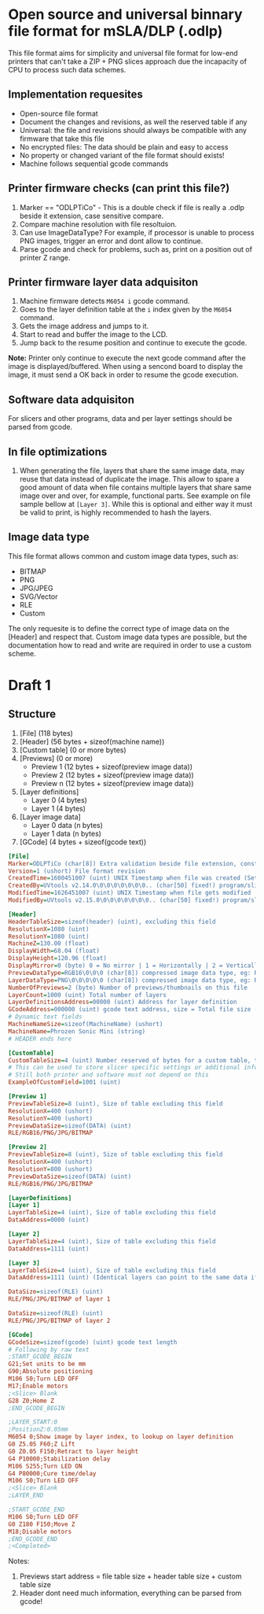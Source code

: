 # Open source and universal binnary file format for mSLA/DLP (.odlp)

This file format aims for simplicity and universal file format for low-end printers that can't take
a ZIP + PNG slices approach due the incapacity of CPU to process such data schemes.

## Implementation requesites

- Open-source file format
- Document the changes and revisions, as well the reserved table if any
- Universal: the file and revisions should always be compatible with any firmware that take this file
- No encrypted files: The data should be plain and easy to access
- No property or changed variant of the file format should exists!
- Machine follows sequential gcode commands

## Printer firmware checks (can print this file?)

1. Marker == "ODLPTiCo" - This is a double check if file is really a .odlp beside it extension, case sensitive compare.
1. Compare machine resolution with file resoltuion.
2. Can use ImageDataType? For example, if processor is unable to process PNG images, trigger an error and dont allow to continue.
3. Parse gcode and check for problems, such as, print on a position out of printer Z range.

## Printer firmware layer data adquisiton

1. Machine firmware detects `M6054 i` gcode command.
2. Goes to the layer definition table at the `i` index given by the `M6054` command.
3. Gets the image address and jumps to it.
4. Start to read and buffer the image to the LCD.
5. Jump back to the resume position and continue to execute the gcode.

**Note:** Printer only continue to execute the next gcode command after the image is displayed/buffered. 
When using a sencond board to display the image, it must send a OK back in order to resume the gcode execution.

## Software data adquisiton

For slicers and other programs, data and per layer settings should be parsed from gcode.

## In file optimizations

1. When generating the file, layers that share the same image data, may reuse that data instead of duplicate the image. 
This allow to spare a good amount of data when file contains multiple layers that share same image over and over, for example, functional parts.
See example on file sample bellow at `[Layer 3]`.
While this is optional and either way it must be valid to print, is highly recommended to hash the layers.

## Image data type

This file format allows common and custom image data types, such as: 
- BITMAP
- PNG
- JPG/JPEG
- SVG/Vector
- RLE
- Custom

The only requesite is to define the correct type of image data on the [Header] and respect that.
Custom image data types are possible, but the documentation how to read and write are required in order to use a custom scheme.

# Draft 1

## Structure

1. [File] (118 bytes)
2. [Header] (56 bytes + sizeof(machine name))
3. [Custom table] (0 or more bytes)
4. [Previews] (0 or more)
   - Preview 1 (12 bytes + sizeof(preview image data))
   - Preview 2 (12 bytes + sizeof(preview image data))
   - Preview n (12 bytes + sizeof(preview image data))
5. [Layer definitions]
   - Layer 0 (4 bytes)
   - Layer 1 (4 bytes)
6. [Layer image data]
   - Layer 0 data (n bytes) 
   - Layer 1 data (n bytes) 
7. [GCode] (4 bytes + sizeof(gcode text))


```ini
[File]
Marker=ODLPTiCo (char[8]) Extra validation beside file extension, constant
Version=1 (ushort) File format revision
CreatedTime=1600451007 (uint) UNIX Timestamp when file was created (Set once)
CreatedBy=UVtools v2.14.0\0\0\0\0\0\0\0.. (char[50] fixed!) program/slicer who created the file (Set once)
ModifiedTime=1626451007 (uint) UNIX Timestamp when file gets modified
ModifiedBy=UVtools v2.15.0\0\0\0\0\0\0\0.. (char[50] fixed!) program/slicer who last modified the file

[Header]
HeaderTableSize=sizeof(header) (uint), excluding this field
ResolutionX=1080 (uint)
ResolutionY=1080 (uint)
MachineZ=130.00 (float)
DisplayWidth=68.04 (float)
DisplayHeight=120.96 (float)
DisplayMirror=0 (byte) 0 = No mirror | 1 = Horizontally | 2 = Vertically | 3 = Horizontally+Vertically | >3 = No mirror
PreviewDataType=RGB16\0\0\0 (char[8]) compressed image data type, eg: RLE-XXX or RGB16 or PNG or JPG or BITMAP OR other?
LayerDataType=PNG\0\0\0\0\0 (char[8]) compressed image data type, eg: RLE-XXX or PNG or JPG or BITMAP OR other?
NumberOfPreviews=2 (byte) Number of previews/thumbnails on this file
LayerCount=1000 (uint) Total number of layers
LayerDefinitionsAddress=00000 (uint) Address for layer definition
GCodeAddress=000000 (uint) gcode text address, size = Total file size - GCodeAddress
# Dynamic text fields
MachineNameSize=sizeof(MachineName) (ushort)
MachineName=Phrozen Sonic Mini (string)
# HEADER ends here

[CustomTable]
CustomTableSize=4 (uint) Number reserved of bytes for a custom table, this can be used for custom use of each brand, but not important for general file format
# This can be used to store slicer specific settings or additional information
# Still both printer and software must not depend on this
ExampleOfCustomField=1001 (uint)

[Preview 1]
PreviewTableSize=8 (uint), Size of table excluding this field
ResolutionX=400 (ushort)
ResolutionY=400 (ushort)
PreviewDataSize=sizeof(DATA) (uint)
RLE/RGB16/PNG/JPG/BITMAP

[Preview 2]
PreviewTableSize=8 (uint), Size of table excluding this field
ResolutionX=400 (ushort)
ResolutionY=800 (ushort)
PreviewDataSize=sizeof(DATA) (uint)
RLE/RGB16/PNG/JPG/BITMAP

[LayerDefinitions]
[Layer 1]
LayerTableSize=4 (uint), Size of table excluding this field
DataAddress=0000 (uint)

[Layer 2]
LayerTableSize=4 (uint), Size of table excluding this field
DataAddress=1111 (uint)

[Layer 3]
LayerTableSize=4 (uint), Size of table excluding this field
DataAddress=1111 (uint) (Identical layers can point to the same data if they share the same image, sparing space on file)

DataSize=sizeof(RLE) (uint)
RLE/PNG/JPG/BITMAP of layer 1

DataSize=sizeof(RLE) (uint)
RLE/PNG/JPG/BITMAP of layer 2

[GCode]
GCodeSize=sizeof(gcode) (uint) gcode text length
# Following by raw text
;START_GCODE_BEGIN
G21;Set units to be mm
G90;Absolute positioning
M106 S0;Turn LED OFF
M17;Enable motors
;<Slice> Blank
G28 Z0;Home Z
;END_GCODE_BEGIN

;LAYER_START:0
;PositionZ:0.05mm
M6054 0;Show image by layer index, to lookup on layer definition
G0 Z5.05 F60;Z Lift
G0 Z0.05 F150;Retract to layer height
G4 P10000;Stabilization delay
M106 S255;Turn LED ON
G4 P80000;Cure time/delay
M106 S0;Turn LED OFF
;<Slice> Blank
;LAYER_END

;START_GCODE_END
M106 S0;Turn LED OFF
G0 Z180 F150;Move Z
M18;Disable motors
;END_GCODE_END
;<Completed>
```


Notes:
1) Previews start address = file table size + header table size + custom table size
2) Header dont need much information, everything can be parsed from gcode!
